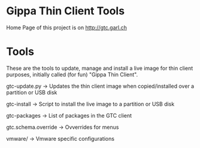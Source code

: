 Gippa Thin Client Tools
=======================

Home Page of this project is on http://gtc.garl.ch

# Tools 

These are the tools to update, manage and install a live image for thin client purposes, initially called (for fun) "Gippa Thin Client". 


gtc-update.py -> Updates the thin client image when copied/installed over a partition or USB disk

gtc-install   -> Script to install the live image to a partition or USB disk

gtc-packages  -> List of packages in the GTC client

gtc.schema.override -> Ovverrides for menus

vmware/ -> Vmware specific configurations

